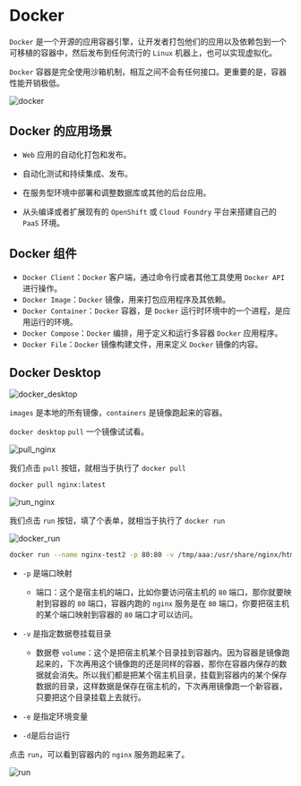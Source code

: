 # Docker

`Docker` 是一个开源的应用容器引擎，让开发者打包他们的应用以及依赖包到一个可移植的容器中，然后发布到任何流行的 `Linux` 机器上，也可以实现虚拟化。

`Docker` 容器是完全使用沙箱机制，相互之间不会有任何接口。更重要的是，容器性能开销极低。

![docker](https://steinsgate.oss-cn-hangzhou.aliyuncs.com/docker.png)

## Docker 的应用场景

- `Web` 应用的自动化打包和发布。

- 自动化测试和持续集成、发布。

- 在服务型环境中部署和调整数据库或其他的后台应用。

- 从头编译或者扩展现有的 `OpenShift` 或 `Cloud Foundry` 平台来搭建自己的 `PaaS` 环境。

## Docker 组件

- `Docker Client`：`Docker` 客户端，通过命令行或者其他工具使用 `Docker API` 进行操作。
- `Docker Image`：`Docker` 镜像，用来打包应用程序及其依赖。
- `Docker Container`：`Docker` 容器，是 `Docker` 运行时环境中的一个进程，是应用运行的环境。
- `Docker Compose`：`Docker` 编排，用于定义和运行多容器 `Docker` 应用程序。
- `Docker File`：`Docker` 镜像构建文件，用来定义 `Docker` 镜像的内容。

## Docker Desktop

![docker_desktop](https://steinsgate.oss-cn-hangzhou.aliyuncs.com/docker_desktop.jpg)

`images` 是本地的所有镜像，`containers` 是镜像跑起来的容器。

`docker desktop` `pull` 一个镜像试试看。

![pull_nginx](https://steinsgate.oss-cn-hangzhou.aliyuncs.com/pull_nginx.png)

我们点击 `pull` 按钮，就相当于执行了 `docker pull`

```sh
docker pull nginx:latest
```

![run_nginx](https://steinsgate.oss-cn-hangzhou.aliyuncs.com/run_nginx.png)

我们点击 `run` 按钮，填了个表单，就相当于执行了 `docker run`

![docker_run](https://steinsgate.oss-cn-hangzhou.aliyuncs.com/docker_run.png)

```sh
docker run --name nginx-test2 -p 80:80 -v /tmp/aaa:/usr/share/nginx/html -e KEY1=VALUE1 -d nginx:latest
```

- `-p` 是端口映射

  - 端口：这个是宿主机的端口，比如你要访问宿主机的 `80` 端口，那你就要映射到容器的 `80` 端口，容器内跑的 `nginx` 服务是在 `80` 端口，你要把宿主机的某个端口映射到容器的 `80` 端口才可以访问。

- `-v` 是指定数据卷挂载目录

  - 数据卷 `volume`：这个是把宿主机某个目录挂到容器内。因为容器是镜像跑起来的，下次再用这个镜像跑的还是同样的容器，那你在容器内保存的数据就会消失。所以我们都是把某个宿主机目录，挂载到容器内的某个保存数据的目录，这样数据是保存在宿主机的，下次再用镜像跑一个新容器，只要把这个目录挂载上去就行。

- `-e` 是指定环境变量

- `-d`是后台运行

点击 `run`，可以看到容器内的 `nginx` 服务跑起来了。

![run](https://steinsgate.oss-cn-hangzhou.aliyuncs.com/run.png)
